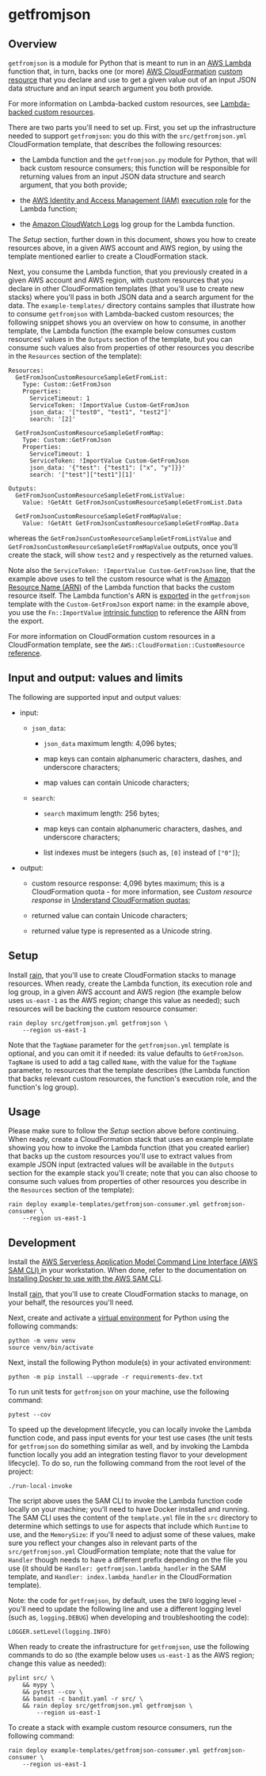 # getfromjson


## Overview

`getfromjson` is a module for Python that is meant to run in an [AWS
Lambda](https://aws.amazon.com/lambda/) function that, in turn, backs
one (or more) [AWS
CloudFormation](https://aws.amazon.com/cloudformation/) [custom
resource](https://docs.aws.amazon.com/AWSCloudFormation/latest/UserGuide/template-custom-resources.html)
that you declare and use to get a given value out of an input JSON
data structure and an input search argument you both provide.

For more information on Lambda-backed custom resources, see
[Lambda-backed custom
resources](https://docs.aws.amazon.com/AWSCloudFormation/latest/UserGuide/template-custom-resources-lambda.html).

There are two parts you'll need to set up. First, you set up the
infrastructure needed to support `getfromjson`: you do this with the
`src/getfromjson.yml` CloudFormation template, that describes the
following resources:

- the Lambda function and the `getfromjson.py` module for Python, that
  will back custom resource consumers; this function will be
  responsible for returning values from an input JSON data structure
  and search argument, that you both provide;

- the [AWS Identity and Access Management
  (IAM)](https://aws.amazon.com/iam/) [execution
  role](https://docs.aws.amazon.com/lambda/latest/dg/lambda-intro-execution-role.html)
  for the Lambda function;

- the [Amazon CloudWatch
  Logs](https://docs.aws.amazon.com/AmazonCloudWatch/latest/logs/WhatIsCloudWatchLogs.html)
  log group for the Lambda function.

The _Setup_ section, further down in this document, shows you how to
create resources above, in a given AWS account and AWS region, by
using the template mentioned earlier to create a CloudFormation stack.

Next, you consume the Lambda function, that you previously created in
a given AWS account and AWS region, with custom resources that you
declare in other CloudFormation templates (that you'll use to create
new stacks) where you'll pass in both JSON data and a search argument
for the data. The `example-templates/` directory contains samples that
illustrate how to consume `getfromjson` with Lambda-backed custom
resources; the following snippet shows you an overview on how to
consume, in another template, the Lambda function (the example below
consumes custom resources' values in the `Outputs` section of the
template, but you can consume such values also from properties of
other resources you describe in the `Resources` section of the
template):

```
Resources:
  GetFromJsonCustomResourceSampleGetFromList:
    Type: Custom::GetFromJson
    Properties:
      ServiceTimeout: 1
      ServiceToken: !ImportValue Custom-GetFromJson
      json_data: '["test0", "test1", "test2"]'
      search: '[2]'

  GetFromJsonCustomResourceSampleGetFromMap:
    Type: Custom::GetFromJson
    Properties:
      ServiceTimeout: 1
      ServiceToken: !ImportValue Custom-GetFromJson
      json_data: '{"test": {"test1": ["x", "y"]}}'
      search: '["test"]["test1"][1]'

Outputs:
  GetFromJsonCustomResourceSampleGetFromListValue:
    Value: !GetAtt GetFromJsonCustomResourceSampleGetFromList.Data

  GetFromJsonCustomResourceSampleGetFromMapValue:
    Value: !GetAtt GetFromJsonCustomResourceSampleGetFromMap.Data
```

whereas the `GetFromJsonCustomResourceSampleGetFromListValue` and
`GetFromJsonCustomResourceSampleGetFromMapValue` outputs, once you'll
create the stack, will show `test2` and `y` respectively as the
returned values.

Note also the `ServiceToken: !ImportValue Custom-GetFromJson` line,
that the example above uses to tell the custom resource what is the
[Amazon Resource Name
(ARN)](https://docs.aws.amazon.com/IAM/latest/UserGuide/reference-arns.html)
of the Lambda function that backs the custom resource itself. The
Lambda function's ARN is
[exported](https://docs.aws.amazon.com/AWSCloudFormation/latest/UserGuide/using-cfn-stack-exports.html)
in the `getfromjson` template with the `Custom-GetFromJson` export
name: in the example above, you use the `Fn::ImportValue` [intrinsic
function](https://docs.aws.amazon.com/AWSCloudFormation/latest/UserGuide/intrinsic-function-reference-importvalue.html)
to reference the ARN from the export.

For more information on CloudFormation custom resources in a
CloudFormation template, see the `AWS::CloudFormation::CustomResource`
[reference](https://docs.aws.amazon.com/AWSCloudFormation/latest/UserGuide/aws-resource-cloudformation-customresource.html).


## Input and output: values and limits

The following are supported input and output values:

- input:

  - `json_data`:

    - `json_data` maximum length: 4,096 bytes;

    - map keys can contain alphanumeric characters, dashes, and
      underscore characters;

    - map values can contain Unicode characters;

  - `search`:

    - `search` maximum length: 256 bytes;

    - map keys can contain alphanumeric characters, dashes, and
      underscore characters;

    - list indexes must be integers (such as, `[0]` instead of
      `["0"]`);

- output:

    - custom resource response: 4,096 bytes maximum; this is a
      CloudFormation quota - for more information, see _Custom
      resource response_ in [Understand CloudFormation
      quotas](https://docs.aws.amazon.com/AWSCloudFormation/latest/UserGuide/cloudformation-limits.html);

    - returned value can contain Unicode characters;

    - returned value type is represented as a Unicode string.


## Setup

Install [rain](https://github.com/aws-cloudformation/rain), that
you'll use to create CloudFormation stacks to manage resources. When
ready, create the Lambda function, its execution role and log group,
in a given AWS account and AWS region (the example below uses
`us-east-1` as the AWS region; change this value as needed); such
resources will be backing the custom resource consumer:

```
rain deploy src/getfromjson.yml getfromjson \
    --region us-east-1
```

Note that the `TagName` parameter for the `getfromjson.yml` template
is optional, and you can omit it if needed: its value defaults to
`GetFromJson`. `TagName` is used to add a tag called `Name`, with the
value for the `TagName` parameter, to resources that the template
describes (the Lambda function that backs relevant custom resources,
the function's execution role, and the function's log group).


## Usage

Please make sure to follow the _Setup_ section above before
continuing. When ready, create a CloudFormation stack that uses an
example template showing you how to invoke the Lambda function (that
you created earlier) that backs up the custom resources you'll use to
extract values from example JSON input (extracted values will be
available in the `Outputs` section for the example stack you'll
create; note that you can also choose to consume such values from
properties of other resources you describe in the `Resources` section
of the template):

```
rain deploy example-templates/getfromjson-consumer.yml getfromjson-consumer \
    --region us-east-1
```


## Development

Install the [AWS Serverless Application Model Command Line Interface
(AWS SAM CLI)
](https://docs.aws.amazon.com/serverless-application-model/latest/developerguide/using-sam-cli.html)
in your workstation. When done, refer to the documentation on
[Installing Docker to use with the AWS SAM
CLI](https://docs.aws.amazon.com/serverless-application-model/latest/developerguide/install-docker.html).

Install [rain](https://github.com/aws-cloudformation/rain), that
you'll use to create CloudFormation stacks to manage, on your behalf,
the resources you'll need.

Next, create and activate a [virtual
environment](https://docs.python.org/3/library/venv.html) for Python
using the following commands:

```
python -m venv venv
source venv/bin/activate
```

Next, install the following Python module(s) in your activated
environment:

```
python -m pip install --upgrade -r requirements-dev.txt
```

To run unit tests for `getfromjson` on your machine, use the following
command:

```
pytest --cov
```

To speed up the development lifecycle, you can locally invoke the
Lambda function code, and pass input events for your test use cases
(the unit tests for `getfromjson` do something similar as well, and by
invoking the Lambda function locally you add an integration testing
flavor to your development lifecycle). To do so, run the following
command from the root level of the project:

```
./run-local-invoke
```

The script above uses the SAM CLI to invoke the Lambda function code
locally on your machine; you'll need to have Docker installed and
running. The SAM CLI uses the content of the `template.yml` file in
the `src` directory to determine which settings to use for aspects
that include which `Runtime` to use, and the `MemorySize`: if you'll
need to adjust some of these values, make sure you reflect your
changes also in relevant parts of the `src/getfromjson.yml`
CloudFormation template; note that the value for `Handler` though
needs to have a different prefix depending on the file you use (it
should be `Handler: getfromjson.lambda_handler` in the SAM template,
and `Handler: index.lambda_handler` in the CloudFormation template).

Note: the code for `getfromjson`, by default, uses the `INFO` logging
level - you'll need to update the following line and use a different
logging level (such as, `logging.DEBUG`) when developing and
troubleshooting the code):

```
LOGGER.setLevel(logging.INFO)
```

When ready to create the infrastructure for `getfromjson`, use the
following commands to do so (the example below uses `us-east-1` as the
AWS region; change this value as needed):

```
pylint src/ \
    && mypy \
    && pytest --cov \
    && bandit -c bandit.yaml -r src/ \
    && rain deploy src/getfromjson.yml getfromjson \
        --region us-east-1
```

To create a stack with example custom resource consumers, run the
following command:

```
rain deploy example-templates/getfromjson-consumer.yml getfromjson-consumer \
    --region us-east-1
```
